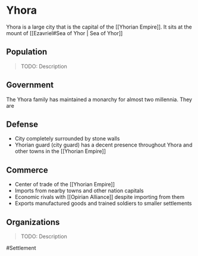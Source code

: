# Yhora
Yhora is a large city that is the capital of the [[Yhorian Empire]]. It sits at the mount of [[Ezavriel#Sea of Yhor | Sea of Yhor]] 

## Population
> TODO: Description

## Government
The Yhora family has maintained a monarchy for almost two millennia. They are 

## Defense
- City completely surrounded by stone walls
- Yhorian guard (city guard) has a decent presence throughout Yhora and other towns in the [[Yhorian Empire]]

## Commerce
- Center of trade of the [[Yhorian Empire]]
- Imports from nearby towns and other nation capitals
- Economic rivals with [[Opirian Alliance]] despite importing from them 
- Exports manufactured goods and trained soldiers to smaller settlements

## Organizations
> TODO: Description

#Settlement 
